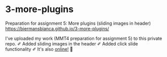 # 3-more-plugins
Preparation for assignment 5: More plugins (sliding images in header) https://biermansbianca.github.io/3-more-plugins/

I've uploaded my work (MMT4 preparation for assignment 5) to this private repo. ✐ Added sliding images in the header ✐ Added click slide functionality ✐ It's also <a href="https://biermansbianca.github.io/3-more-plugins/
" >online!</a> 🥳
